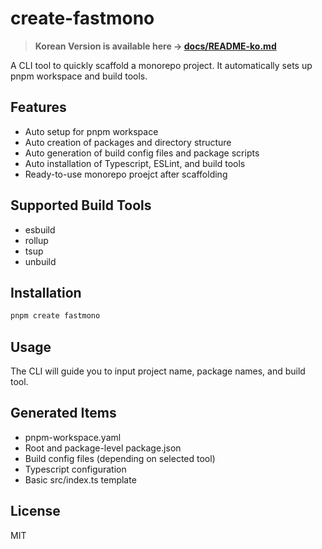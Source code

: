 # create-fastmono

> **Korean Version is available here → [docs/README-ko.md](./docs/README-ko.md)**

A CLI tool to quickly scaffold a monorepo project.
It automatically sets up pnpm workspace and build tools.

## Features

- Auto setup for pnpm workspace
- Auto creation of packages and directory structure
- Auto generation of build config files and package scripts
- Auto installation of Typescript, ESLint, and build tools
- Ready-to-use monorepo proejct after scaffolding

## Supported Build Tools

- esbuild
- rollup
- tsup
- unbuild

## Installation

```bash
pnpm create fastmono
```

## Usage

The CLI will guide you to input project name, package names, and build tool.

## Generated Items

- pnpm-workspace.yaml
- Root and package-level package.json
- Build config files (depending on selected tool)
- Typescript configuration
- Basic src/index.ts template

## License

MIT
